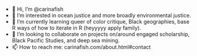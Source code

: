 - 👋 Hi, I’m @carinafish
- 👀 I’m interested in ocean justice and more broadly environmental justice.
- 🌱 I’m currently learning queer of color critique, Black geographies, base R ways of how to iterate in R (heyyyyy apply family).
- 💞️ I’m looking to collaborate on projects on/around engaged scholarship, Black Pacific Studies, and deep sea mining.
- 📫 How to reach me: carinafish.com/about.html#contact

<!---
carinafish/carinafish is a ✨ special ✨ repository because its `README.md` (this file) appears on your GitHub profile.
You can click the Preview link to take a look at your changes.
--->
